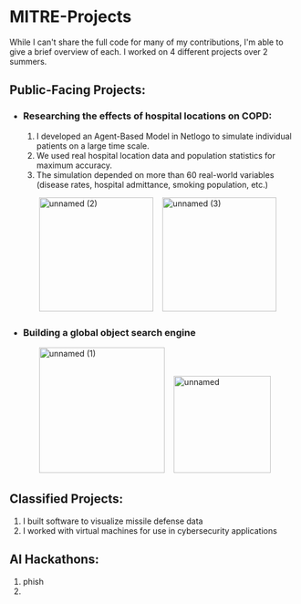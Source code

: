 # MITRE-Projects
While I can't share the full code for many of my contributions, I'm able to give a brief overview of each. I worked on 4 different projects over 2 summers.

## Public-Facing Projects:
- ### Researching the effects of hospital locations on COPD: 
    1. I developed an Agent-Based Model in Netlogo to simulate individual patients on a large time scale.
    2. We used real hospital location data and population statistics for maximum accuracy.
    3. The simulation depended on more than 60 real-world variables (disease rates, hospital admittance, smoking population, etc.)
       
ㅤㅤㅤㅤ<img src="https://github.com/NoahBSchwartz/MITRE-Projects/assets/44248582/14b81f23-80bb-4985-b2c2-f8c643991ec8" width="200" alt="unnamed (2)">
ㅤ<img src="https://github.com/NoahBSchwartz/MITRE-Projects/assets/44248582/cb028d20-261f-4d22-a170-df253deaa556" width="200" alt="unnamed (3)">

- ### Building a global object search engine 

ㅤㅤㅤㅤ<img src="https://github.com/NoahBSchwartz/MITRE-Projects/assets/44248582/e43d5d90-9a90-411c-9a07-2a2fdf2a5589" width="220" alt="unnamed (1)">
ㅤ<img src="https://github.com/NoahBSchwartz/MITRE-Projects/assets/44248582/6bbb124b-ad05-4072-8dce-5b1a3407e93b" width="170" alt="unnamed">


## Classified Projects:
1. I built software to visualize missile defense data
2. I worked with virtual machines for use in cybersecurity applications

## AI Hackathons:
1. phish
2. 
